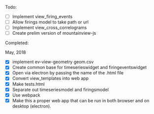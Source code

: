 Todo:

- [ ] Implement view_firing_events
- [ ] Allow firings model to take path or url
- [ ] Implement view_cross_correlograms
- [ ] Create prelim version of mountainview-js

Completed:

May, 2018
- [X] implement ev-view-geometry geom.csv
- [X] Create common base for timeserieswidget and firingeventswidget
- [X] Open via electron by passing the name of the .html file
- [X] Convert view_templates into web app
- [X] Make tests.html
- [X] Separate out timeseriesmodel and firingsmodel
- [X] Use webpack
- [X] Make this a proper web app that can be run in both browser and on desktop (electron).
